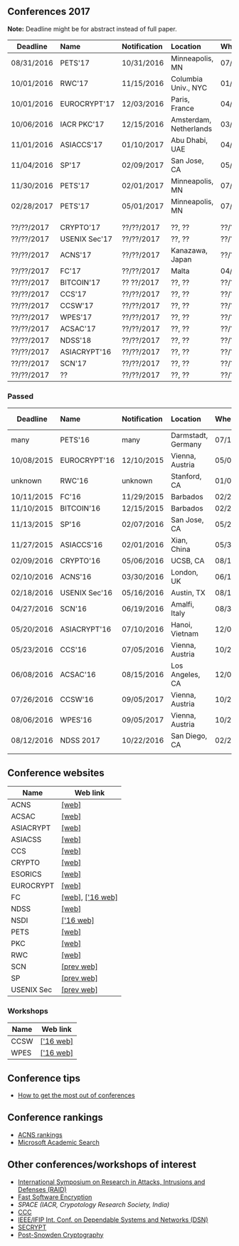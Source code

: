 <head>
    <style>
        table {
            /*border-collapse: separate;*/
            border-spacing: 15px 5px;
        }
    </style>
</head>

## Conferences 2017

**Note:** Deadline might be for abstract instead of full paper.

 | Deadline   |        Name     |  Notification | Location                  | When       | Web link |
 | ---------- | :-------------- | :------------ | :-------------------------| :--------- | :------- |
 | 08/31/2016 | PETS'17         | 10/31/2016    | Minneapolis, MN           | 07/18/2017 | [PETS'17](https://petsymposium.org/cfp17.php)
 | 10/01/2016 | RWC'17          | 11/15/2016    | Columbia Univ., NYC       | 01/04/2017 | [RWC'17](http://www.realworldcrypto.com/rwc2017)
 | 10/01/2016 | EUROCRYPT'17    | 12/03/2016    | Paris, France             | 04/30/2017 | [EUROCRYPT'17](https://eurocrypt2017.di.ens.fr/)
 | 10/06/2016 | IACR PKC'17     | 12/15/2016    | Amsterdam, Netherlands    | 03/28/2017 | [PKC'17](https://www.iacr.org/workshops/pkc2017/)
 | 11/01/2016 | ASIACCS'17      | 01/10/2017    | Abu Dhabi, UAE            | 04/02/2017 | [ASIACCS'17](http://asiaccs2017.com/)
 | 11/04/2016 | SP'17           | 02/09/2017    | San Jose, CA              | 05/22/2017 | [SP'17](http://www.ieee-security.org/TC/SP2017)
 | 11/30/2016 | PETS'17         | 02/01/2017    | Minneapolis, MN           | 07/18/2017 | [PETS'17](https://petsymposium.org/cfp17.php)
 | 02/28/2017 | PETS'17         | 05/01/2017    | Minneapolis, MN           | 07/18/2017 | [PETS'17](https://petsymposium.org/cfp17.php)
 |            |                 |               |                           |            | 
 |            |                 |               |                           |            | 
 | ??/??/2017 | CRYPTO'17       | ??/??/2017    | ??, ??                    | ??/??/2017 | <strike>[CRYPTO](https://www.iacr.org/meetings/crypto/)</strike>
 | ??/??/2017 | USENIX Sec'17   | ??/??/2017    | ??, ??                    | ??/??/2017 | [USENIX Sec'17](https://www.usenix.org/conference/usenixsecurity17)
 | ??/??/2017 | ACNS'17         | ??/??/2017    | Kanazawa, Japan           | ??/??/2017 | <strike>[ACNS](http://icsd.i2r.a-star.edu.sg/staff/jianying/acns_home/)</strike>
 | ??/??/2017 | FC'17           | ??/??/2017    | Malta                     | 04/03/2017 | [FC'17](http://fc17.ifca.ai/)
 | ??/??/2017 | BITCOIN'17      | ?? ??/2017    | ??, ??                    | ??/??/2017 | <strike>[BITCOIN'17](http://fc17.ifca.ai/bitcoin)</strike>
 | ??/??/2017 | CCS'17          | ??/??/2017    | ??, ??                    | ??/??/2017 | <strike>[CCS'17](https://www.sigsac.org/ccs.html)</strike> 
 | ??/??/2017 | CCSW'17         | ??/??/2017    | ??, ??                    | ??/??/2017 | ??
 | ??/??/2017 | WPES'17         | ??/??/2017    | ??, ??                    | ??/??/2017 | ??
 | ??/??/2017 | ACSAC'17        | ??/??/2017    | ??, ??                    | ??/??/2017 | <strike>[ACSAC'16](https://www.acsac.org/about/)</strike>
 | ??/??/2017 | NDSS'18         | ??/??/2017    | ??, ??                    | ??/??/2018 | <strike>[NDSS'18](http://www.internetsociety.org/events/ndss-symposium/ndss-symposium-2018)</strike>
 | ??/??/2017 | ASIACRYPT'16    | ??/??/2017    | ??, ??                    | ??/??/2017 | ??
 | ??/??/2017 | SCN'17          | ??/??/2017    | ??, ??                    | ??/??/2017 | ??
 | ??/??/2017 | ??              | ??/??/2017    | ??, ??                    | ??/??/2017 | ??

### Passed

 | Deadline   |        Name     |  Notification | Location                  | When       | Accepted papers link |
 | ---------- | :-------------- | :------------ | :------------------------ | :--------- | :------- |
 | many       | PETS'16         | many          | Darmstadt, Germany        | 07/19/2016 | [PETS'16](https://petsymposium.org/2016/spw-mirror/pets-2016/program/)
 | 10/08/2015 | EUROCRYPT'16    | 12/10/2015    | Vienna, Austria           | 05/08/2016 | [EUROCRYPT'16](http://ist.ac.at/eurocrypt2016/program.html)
 | unknown    | RWC'16          | unknown       | Stanford, CA              | 01/06/2016 | [RWC'16](http://www.realworldcrypto.com/rwc2016)
 | 10/11/2015 | FC'16           | 11/29/2015    | Barbados                  | 02/22/2016 | [FC'16](http://fc16.ifca.ai/program.html)
 | 11/10/2015 | BITCOIN'16      | 12/15/2015    | Barbados                  | 02/26/2016 | [BITCOIN'16](http://fc16.ifca.ai/bitcoin/program.html)
 | 11/13/2015 | SP'16           | 02/07/2016    | San Jose, CA              | 05/23/2016 | [SP'16](http://www.ieee-security.org/TC/SP2016/program.html)
 | 11/27/2015 | ASIACCS'16      | 02/01/2016    | Xian, China               | 05/30/2016 | [ASIACCS'16](http://meeting.xidian.edu.cn/conference/AsiaCCS2016/calls.html)
 | 02/09/2016 | CRYPTO'16       | 05/06/2016    | UCSB, CA                  | 08/14/2016 | [CRYPTO'16](https://www.iacr.org/conferences/crypto2016/acceptedpapers.html)
 | 02/10/2016 | ACNS'16         | 03/30/2016    | London, UK                | 06/19/2016 | [ACNS'16](http://acns2016.sccs.surrey.ac.uk/program.html)
 | 02/18/2016 | USENIX Sec'16   | 05/16/2016    | Austin, TX                | 08/10/2016 | [USENIX Sec'16](https://www.usenix.org/conference/usenixsecurity16/technical-sessions)
 | 04/27/2016 | SCN'16          | 06/19/2016    | Amalfi, Italy             | 08/31/2016 | [SCN'16](http://scn.dia.unisa.it/program.shtml)
 | 05/20/2016 | ASIACRYPT'16    | 07/10/2016    | Hanoi, Vietnam            | 12/04/2016 | [ASIACRYPT'16](http://www.asiacrypt2016.com/?page_id=62)
 | 05/23/2016 | CCS'16          | 07/05/2016    | Vienna, Austria           | 10/24/2016 | [CCS'16](http://www.sigsac.org/ccs/CCS2016/accepted-papers)
 | 06/08/2016 | ACSAC'16        | 08/15/2016    | Los Angeles, CA           | 12/05/2016 | <strike>[ACSAC'16](https://www.acsac.org/about/)</strike>
 | 07/26/2016 | CCSW'16         | 09/05/2017    | Vienna, Austria           | 10/28/2016 | [CCSW'16](https://www.zurich.ibm.com/ccsw16/program.html) 
 | 08/06/2016 | WPES'16         | 09/05/2017    | Vienna, Austria           | 10/24/2016 | <strike>[WPES'16](http://wpes2016.di.unimi.it/)</strike> 
 | 08/12/2016 | NDSS 2017       | 10/22/2016    | San Diego, CA             | 02/26/2017 | <strike>[NDSS'17](http://www.internetsociety.org/events/ndss-symposium/ndss-symposium-2017)</strike>
 |            |                 |               |                           |            | 

## Conference websites

 | Name         | Web link           |  
 | ------------ | -------------------|
 | ACNS         | [[web]](http://icsd.i2r.a-star.edu.sg/staff/jianying/acns_home/)
 | ACSAC        | [[web]](https://www.acsac.org/)
 | ASIACRYPT    | [[web]](https://www.iacr.org/meetings/asiacrypt/)
 | ASIACSS      | [[web]](http://dl.acm.org/event.cfm?id=RE289)
 | CCS          | [[web]](https://www.sigsac.org/ccs.html)
 | CRYPTO       | [[web]](https://www.iacr.org/meetings/crypto/)
 | ESORICS      | [[web]](http://homepages.laas.fr/esorics/)
 | EUROCRYPT    | [[web]](https://www.iacr.org/meetings/eurocrypt/)
 | FC           | [[web]](http://ifca.ai/), [['16 web]](http://fc16.ifca.ai/)
 | NDSS         | [[web]](http://www.internetsociety.org/events/ndss-symposium)
 | NSDI         | [['16 web]](https://www.usenix.org/conference/nsdi16)
 | PETS         | [[web]](https://petsymposium.org/)
 | PKC          | [[web]](https://www.iacr.org/meetings/pkc/)
 | RWC          | [[web]](http://www.realworldcrypto.com/)
 | SCN          | [[prev web]](http://scn.dia.unisa.it/)
 | SP           | [[prev web]](http://www.ieee-security.org/TC/SP2016/)
 | USENIX Sec   | [[prev web]](https://www.usenix.org/conference/usenixsecurity16)

### Workshops

 | Name         | Web link           |  
 | ------------ | -------------------|
 | CCSW         | [['16 web]](https://www.zurich.ibm.com/ccsw16/index.html)
 | WPES         | [['16 web]](http://wpes2016.di.unimi.it/)

## Conference tips

 - [How to get the most out of conferences](http://scottberkun.com/essays/24-how-to-get-the-most-out-of-conferences/)

## Conference rankings

 - [ACNS rankings](http://icsd.i2r.a-star.edu.sg/staff/jianying/conference-ranking.html)
 - [Microsoft Academic Search](http://academic.research.microsoft.com/RankList?entitytype=3&topdomainid=2&subdomainid=2&last=0)


## Other conferences/workshops of interest
 
 - [International Symposium on Research in Attacks, Intrusions and Defenses (RAID)](http://www.raid-symposium.org/)
 - [Fast Software Encryption](https://www.iacr.org/meetings/fse/) 
 - _SPACE (IACR, Crypotology Research Society, India)_
 - [CCC](https://events.ccc.de/)
 - [IEEE/IFIP Int. Conf. on Dependable Systems and Networks (DSN)](http://www.dsn.org/)
 - [SECRYPT](http://www.secrypt.icete.org/Home.aspx)
 - [Post-Snowden Cryptography](https://hyperelliptic.org/PSC/)
